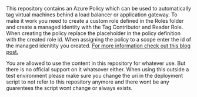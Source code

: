 This repository contains an Azure Policy which can be used to automatically tag virtual machines behind a load balancer or application gateway. To make it work you need to create a custom role defined in the Roles folder and create a managed identity with the Tag Contributor and Reader Role. When creating the policy replace the placeholder in the policy definition with the created role id. When assigning the policy to a scope enter the id of the managed idenitity you created.
[For more information check out this blog post.](https://autosysops.com/blog/automatically-tag-azure-vms-behind-a-load-balancer)

You are allowed to use the content in this repository for whatever use. But there is no official support on it whatsover either. When using this outside a test environment please make sure you change the uri in the deployment script to not refer to this repository anymore and there wont be any guarentees the script wont change or always exists.